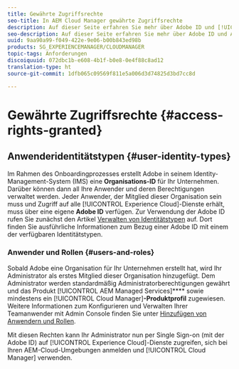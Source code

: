```yaml
---
title: Gewährte Zugriffsrechte
seo-title: In AEM Cloud Manager gewährte Zugriffsrechte
description: Auf dieser Seite erfahren Sie mehr über Adobe ID und [!UICONTROL Experience Cloud]-Ressourcen.
seo-description: Auf dieser Seite erfahren Sie mehr über Adobe ID und AEM [!UICONTROL Experience Cloud]-Ressourcen.
uuid: 9aa90a99-f049-422e-9e06-b00b843ed98b
products: SG_EXPERIENCEMANAGER/CLOUDMANAGER
topic-tags: Anforderungen
discoiquuid: 072dbc1b-e608-4b1f-b0e8-0e4f88c8ad12
translation-type: ht
source-git-commit: 1dfb065c09569f811e5a006d3d74825d3bd7cc8d

---
```



# Gewährte Zugriffsrechte {#access-rights-granted}

## Anwenderidentitätstypen {#user-identity-types}

Im Rahmen des Onboardingprozesses erstellt Adobe in seinem Identity-Management-System (IMS) eine **Organisations-ID** für Ihr Unternehmen. Darüber können dann all Ihre Anwender und deren Berechtigungen verwaltet werden. Jeder Anwender, der Mitglied dieser Organisation sein muss und Zugriff auf alle [!UICONTROL Experience Cloud]-Dienste erhält, muss über eine eigene **Adobe ID** verfügen. Zur Verwendung der Adobe ID rufen Sie zunächst den Artikel [Verwalten von Identitätstypen](https://helpx.adobe.com/de/enterprise/using/identity.html) auf. Dort finden Sie ausführliche Informationen zum Bezug einer Adobe ID mit einem der verfügbaren Identitätstypen.

### Anwender und Rollen {#users-and-roles}

Sobald Adobe eine Organisation für Ihr Unternehmen erstellt hat, wird Ihr Administrator als erstes Mitglied dieser Organisation hinzugefügt. Dem Administrator werden standardmäßig Administratorberechtigungen gewährt und das Produkt [!UICONTROL AEM Managed Services]**** sowie mindestens ein [!UICONTROL Cloud Manager]**-Produktprofil** zugewiesen. Weitere Informationen zum Konfigurieren und Verwalten Ihrer Teamanwender mit Admin Console finden Sie unter [Hinzufügen von Anwendern und Rollen](setting-up-users-and-roles.md).

Mit diesen Rechten kann Ihr Administrator nun per Single Sign-on (mit der Adobe ID) auf [!UICONTROL Experience Cloud]-Dienste zugreifen, sich bei Ihren AEM-Cloud-Umgebungen anmelden und [!UICONTROL Cloud Manager] verwenden.
